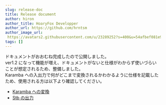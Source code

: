 ```yaml
---
slug: release-doc
title: Release document
author: hiron
author_title: HoaryFox Developper
author_url: https://github.com/hrntsm
author_image_url:
 https://avatars2.githubusercontent.com/u/23289252?s=400&u=54afbef081e93b95f772368a02d2be0690ba9287&v=4
tags: []
---
```


ドキュメントがおおむね完成したので公開しました。  
ver1.2 になって機能が増え、ドキュメントがないと仕様がわからず使いづらいことが想定されるため、整備しました。  
Karamba への入出力で何がどこまで変換されるかわかるように仕様を記載したため、使用される方は以下より確認してください。  
- [Karamba への変換](https://hrntsm.github.io/HoaryFox/docs/Usage/ConvertToKaramba)
- [Stb の出力](https://hrntsm.github.io/HoaryFox/docs/Usage/ExportSTB)